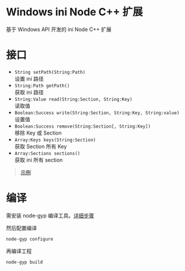 # Windows ini Node C++ 扩展

基于 Windows API 开发的 ini Node C++ 扩展

# 接口

- `String setPath(String:Path)`  
  设置 ini 路径
- `String:Path getPath()`  
  获取 ini 路径
- `String:Value read(String:Section, String:Key)`  
  读取值
- `Boolean:Success write(String:Section, String:Key, String:value)`  
  设置值
- `Boolean:Success remove(String:Section[, String:Key])`  
  移除 Key 或 Section
- `Array:Keys keys(String:Section)`  
  获取 Section 所有 Key
- `Array:Sections sections()`  
  获取 ini 所有 section

>[示例](./example/demo.js)

# 编译

需安装 node-gyp 编译工具。[详细步骤](https://github.com/nodejs/node-gyp#on-windows)

然后配置编译
```bash
node-gyp configure
```
再编译工程
```bash
node-gyp build
```
